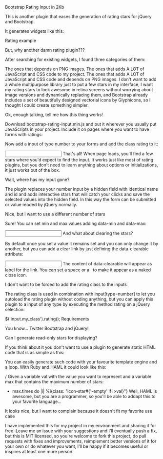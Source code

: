 Bootstrap Rating Input in 2Kb

This is another plugin that eases the generation of rating stars for jQuery and Bootstrap.

It generates widgets like this:

Rating example

But, why another damn rating plugin???

After searching for existing widgets, I found three categories of them:

The ones that depends on PNG images.
The ones that adds A LOT of JavaScript and CSS code to my project.
The ones that adds A LOT of JavaScript and CSS code and depends on PNG images.
I don't want to add a whole multipurpose library just to put a few stars in my interface, I want my rating stars to look awesome in retina screens without worrying about image versions and dynamically replacing them, and Bootstrap already includes a set of beautifully designed vectorial icons by Glyphicons, so I thought I could create something simpler.

Ok, enough talking, tell me how this thing works!

Download bootstrap-rating-input.min.js and put it wherever you usually put JavaScripts in your project. Include it on pages where you want to have forms with ratings:

<script src="path/to/javascripts/bootstrap-rating-input.min.js" type="text/javascript"></script>
Now add a input of type number to your forms and add the class rating to it:

<input type="number" name="your_awesome_parameter" id="some_id" class="rating" />
That's all! When page loads, you'll find a few stars where you'd expect to find the input. It works just like most of rating plugins, but you don't need to learn anything about options or initializations, it just works out of the box.

Wait, where has my input gone?

The plugin replaces your number input by a hidden field with identical name and id and adds interactive stars that will catch your clicks and save the selected values into the hidden field. In this way the form can be submitted or value readed by jQuery normally.

Nice, but I want to use a different number of stars

Sure! You can set min and max values adding data-min and data-max:

<input class="rating" data-max="4" data-min="0" id="some_id" name="your_awesome_parameter" type="number" />
And what about clearing the stars?

By default once you set a value it remains set and you can only change it by another, but you can add a clear link by just defining the data-clearable attribute:

<input class="rating" data-clearable="remove" id="some_id" name="your_awesome_parameter" type="number" />
The content of data-clearable will appear as label for the link. You can set a space or a &nbsp; to make it appear as a naked close icon.

I don't want to be forced to add the rating class to the inputs

The rating class is used in combination with input[type=number] to let you autoload the rating plugin without coding anything, but you can apply this plugin to a input of any type by executing the method rating on a jQuery selection:

$('input.my_class').rating();
Requirements

You know... Twitter Bootstrap and jQuery!

Can I generate read-only stars for displaying?

If you think about it you don't want to use a plugin to generate static HTML code that is as simple as this:

<i class='icon-star'></i><i class='icon-star'></i><i class='icon-star'></i><i class='icon-star-empty'></i><i class='icon-star-empty'></i>
You can easily generate such code with your favourite template engine and a loop. With Ruby and HAML it could look like this:

/ Given a variable val with the value you want to represent and a variable max that contains the maximum number of stars:
- max.times do |i|
  %i{class: "icon-star#{'-empty' if i>val}"}
Well, HAML is awesome, but you are a programmer, so you'll be able to addapt this to your favorite language...

It looks nice, but I want to complain because it doesn't fit my favorite use case

I have implemented this for my project in my environment and sharing it for free. Leave me an issue with your suggestions and I'll eventually push a fix, but this is MIT licensed, so you're welcome to fork this project, do pull requests with fixes and improvements, reimplement better versions of it for your own or do whatever you want, I'll be happy if it becomes useful or inspires at least one more person.
